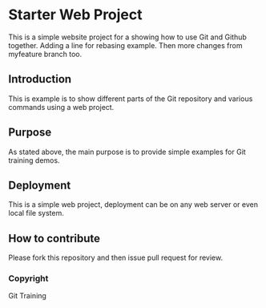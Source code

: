 # Starter Web Project

This is a simple website project for a showing how to use Git and Github together. 
Adding a line for rebasing example. Then more changes from myfeature branch too.

## Introduction

This is example is to show different parts of the Git repository and various commands using a web project.

## Purpose

As stated above, the main purpose is to provide simple examples for Git training demos.

## Deployment

This is a simple web project, deployment can be on any web server or even local file system.

## How to contribute

Please fork this repository and then issue pull request for review.

### Copyright

Git Training